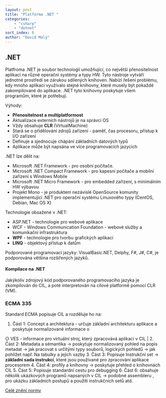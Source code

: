 ```yaml
---
layout: post
title: "Platforma .NET "
categories:
    - "csharp"
    - "dotnet"
sort_index: 0
author: "David Malý"
--- 
```



## .NET


Platfroma .NET je soubor technologií umožňující, co největší přenositelnost aplikací na různé operační systémy a typy HW.
Tyto nástroje vytváří jednotné prostředí se zárukou sdílených knihoven.
Nabízí řešení problému, kdy mnoho aplikací využívalo stejné knihovny, které musely být pokaždé zakompilované do aplikace. .NET tyto knihovny poskytuje všem programům, které je potřebují.



Výhody:


- **Přenositelnost a multiplatformost**
- Aktualizace externích nástrojů je na správci OS
- Vždy obsahuje **CLR** (VirtualMachine)
- Stará se o přidělování zdrojů zařízení - paměť, čas procesoru, přístup k I/O zařízení
- Definuje a sjednocuje chápání základních datových typů
- Aplikace může být napsána ve více programovacích jazycích



.NET lze dělit na:


- Microsoft .NET Framework - pro osobní počítače.
- Microsoft .NET Compact Framework - pro kapesní počítače a mobilní zařízení s Windows Mobile
- Microsoft .NET Micro Framework - pro embedded zařízení, s minimálním HW výbavou
- Projekt Mono - je produktem nezávislé OpenSource komunity implementující .NET pro operační systému Linuxového typy (CentOS, Debian, Mac OS X)



Technologie obsažené v .NET:


- ASP.NET - technologie pro webové aplikace
- WCF - Windows Communication Foundation - webové služby a komunikační infrastruktura
- **WPF** - technologie pro tvorbu grafických aplikací
- **LINQ** - objektový přístup k datům



Podporované programovací jazyky: VisualBasic.NET, Delphy, F#, J#, C#, je podporována většina rozšířených jazyků.


#### Kompilace na .NET


Jakýkoliv zdrojový kód podporovaného programovacího jazyka je zkompilován do CIL, a poté interpretován na cílové platformě pomocí CLR (VM).


### ECMA 335


Standard ECMA popisuje CIL a rozděluje ho na:


1. Část 1: Concept a architektura - určuje základní architekturu aplikace a poskytuje normalizované informace o 

 ○ VES - informace pro virtuální stroj, který zpracovává aplikaci v CIL |
2. Část 2: Metadata a sémantika -> poskytuje normalizovaný pohled na popis metadat -> jak pracovat s určitými typy souborů, logických pohledů -> jak pohlížet např. Na tabulky a jejich vazby
3. Část 3: Popisuje Instrukční set -> **základní sada instrukcí**, které jsou používané pro zpracování aplikace procesorem
4. Část 4: profily a knihovny -> poskytuje přehled o knihovnách CIL
5. Část 5: Popisuje standardní cestu pro debugging
6. Část 6: obsahuje několik ukázkových programů napsaných v CIL -> podobné assembleru , pro ukázku základních postupů a použití instrukčních setů atd.

[Celé znění normy](http://www.ecma-international.org/publications/standards/Ecma-335.htm)